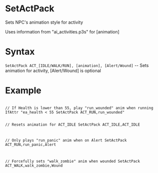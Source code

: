 # SetActPack
<p>Sets NPC's animation style for activity
<p>Uses information from "ai_activities.p3s" for [animation]
<h1>Syntax</h1>
<p><code class="language-js">SetActPack ACT_[IDLE/WALK/RUN], [animation], [Alert/Wound]</code> -- Sets animation for activity, [Alert/Wound] is optional
<h1>Example</h1>
<pre><code class="language-js">
// If Health is lower than 55, play "run_wounded" anim when running
IfAttr "ea_health < 55 SetActPack ACT_RUN,run_wounded"

// Resets animation for ACT_IDLE
SetActPack ACT_IDLE,ACT_IDLE

// Only plays "run_panic" anim when on Alert
SetActPack ACT_RUN,run_panic,Alert

// Forcefully sets "walk_zombie" anim when wounded
SetActPack ACT_WALK,walk_zombie,Wound
</code></pre>
